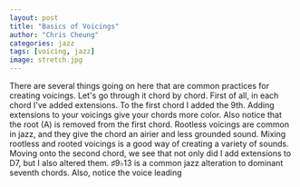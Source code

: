 ```yaml
---
layout: post
title: "Basics of Voicings"
author: "Chris Cheung"
categories: jazz
tags: [voicing, jazz]
image: stretch.jpg
---
```

There are several things going on here that are common practices for creating voicings. Let's go through it chord by chord. First of all, in each chord I've added extensions. To the first chord I added the 9th. Adding extensions to your voicings give your chords more color. Also notice that the root (A) is removed from the first chord. Rootless voicings are common in jazz, and they give the chord an airier and less grounded sound. Mixing rootless and rooted voicings is a good way of creating a variety of sounds. Moving onto the second chord, we see that not only did I add extensions to D7, but I also altered them. &#9839;9&#9837;13 is a common jazz alteration to dominant seventh chords. Also, notice the voice leading